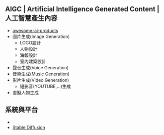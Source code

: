 ## AIGC | Artificial Intelligence Generated Content | 人工智慧產生內容 
- [awesome-ai-products](https://latentbox.com/zh/awesome-ai-products)
- 圖片生成(Image Generation)
  - LOGO設計
  - 人物設計
  - 海報設計
  - 室內建築設計 
- 聲音生成(Voice Generation)
- 音樂生成(Music Generation)
- 影片生成(Video Generation)
  - 短影音(YOUTUBE,...)生成
- 虛擬人物生成

## 系統與平台
- 
- [Stable Diffusion](StableDiffusion.md)
